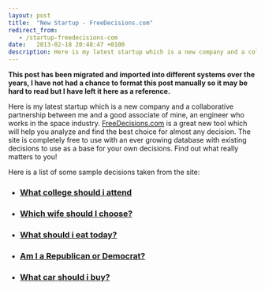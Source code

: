 ```yaml
---
layout: post
title:  "New Startup - FreeDecisions.com"
redirect_from:
   - /startup-freedecisions-com
date:   2013-02-18 20:48:47 +0100
description: Here is my latest startup which is a new company and a collaborative partnership between me and a good associate of mine, an engineer who works in the space industry....
---
```


**This post has been migrated and imported into different systems over the years, I have not had a chance to format this post manually so it may be hard to read but I have left it here as a reference.**

Here is my latest startup which is a new company and a collaborative partnership between me and a good associate of mine, an engineer who works in the space industry. [FreeDecisions.com](http://freedecisions.com "Free Decisions") is a great new tool which will help you analyze and find the best choice for almost any decision. The site is completely free to use with an ever growing database with existing decisions to use as a base for your own decisions. Find out what really matters to you!  
  
 Here is a list of some sample decisions taken from the site:

  
- ### [What college should i attend](http://freedecisions.com/view.php?q=238)
  
- ### [Which wife should I choose?](http://freedecisions.com/view.php?q=248)
  
- ### [What should i eat today?](http://freedecisions.com/view.php?q=236)
  
- ### [Am I a Republican or Democrat?](http://freedecisions.com/view.php?q=252)
  
- ### [What car should i buy?](http://freedecisions.com/view.php?q=229)